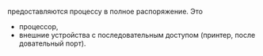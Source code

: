 предоставляются процессу в полное распоряжение.
Это
- процессор, 
- внешние устройства с последовательным доступом (принтер, последовательный порт).
